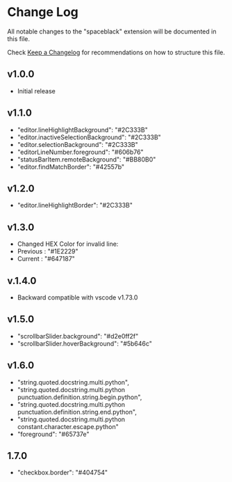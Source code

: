 # Change Log

All notable changes to the "spaceblack" extension will be documented in this file.

Check [Keep a Changelog](http://keepachangelog.com/) for recommendations on how to structure this file.

## v1.0.0

- Initial release

## v1.1.0

- "editor.lineHighlightBackground": "#2C333B"
- "editor.inactiveSelectionBackground": "#2C333B"
- "editor.selectionBackground": "#2C333B"
- "editorLineNumber.foreground": "#606b76"
- "statusBarItem.remoteBackground": "#BB80B0"
- "editor.findMatchBorder": "#42557b"

## v1.2.0

- "editor.lineHighlightBorder": "#2C333B"

## v1.3.0

- Changed HEX Color for invalid line: 
- Previous : "#1E2229"
- Current : "#647187"

## v.1.4.0

- Backward compatible with vscode v1.73.0

## v1.5.0

- "scrollbarSlider.background": "#d2e0ff2f"
- "scrollbarSlider.hoverBackground": "#5b646c"

## v1.6.0

- "string.quoted.docstring.multi.python",
- "string.quoted.docstring.multi.python punctuation.definition.string.begin.python",
- "string.quoted.docstring.multi.python punctuation.definition.string.end.python",
- "string.quoted.docstring.multi.python constant.character.escape.python"
- "foreground": "#65737e"

## 1.7.0

- "checkbox.border": "#404754"